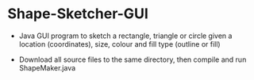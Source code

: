 # Shape-Sketcher-GUI
- Java GUI program to sketch a rectangle, triangle or circle given a location (coordinates), size, colour and fill type (outline or fill)

- Download all source files to the same directory, then compile and run ShapeMaker.java
